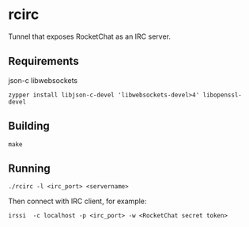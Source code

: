 # rcirc

Tunnel that exposes RocketChat as an IRC server.

## Requirements

json-c libwebsockets

    zypper install libjson-c-devel 'libwebsockets-devel>4' libopenssl-devel

## Building

    make

## Running

    ./rcirc -l <irc_port> <servername>

Then connect with IRC client, for example:

    irssi  -c localhost -p <irc_port> -w <RocketChat secret token>


